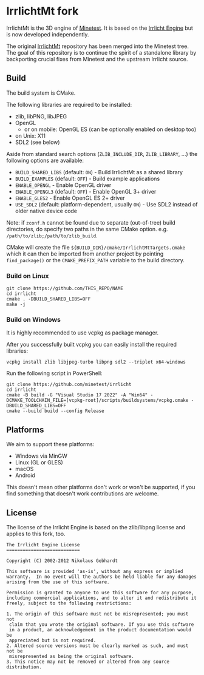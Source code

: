 IrrlichtMt fork
===============

IrrlichtMt is the 3D engine of [Minetest](https://github.com/minetest).
It is based on the [Irrlicht Engine](https://irrlicht.sourceforge.io/) but is now developed independently.

The original [IrrlichtMt](https://github.com/minetest/irrlicht) repository has been merged into the Minetest tree.
The goal of this repository is to continue the spirit of a standalone library by backporting crucial fixes from Minetest and the upstream Irrlicht source.


Build
-----

The build system is CMake.

The following libraries are required to be installed:

* zlib, libPNG, libJPEG
* OpenGL
  * or on mobile: OpenGL ES (can be optionally enabled on desktop too)
* on Unix: X11
* SDL2 (see below)

Aside from standard search options (`ZLIB_INCLUDE_DIR`, `ZLIB_LIBRARY`, ...) the following options are available:

* `BUILD_SHARED_LIBS` (default: `ON`) - Build IrrlichtMt as a shared library
* `BUILD_EXAMPLES` (default: `OFF`) - Build example applications
* `ENABLE_OPENGL` - Enable OpenGL driver
* `ENABLE_OPENGL3` (default: `OFF`) - Enable OpenGL 3+ driver
* `ENABLE_GLES2` - Enable OpenGL ES 2+ driver
* `USE_SDL2` (default: platform-dependent, usually `ON`) - Use SDL2 instead of older native device code

Note: if `zconf.h` cannot be found due to separate (out-of-tree) build directories,
do specify two paths in the same CMake option. e.g. `/path/to/zlib;/path/to/zlib_build`.

CMake will create the file `${BUILD_DIR}/cmake/IrrlichtMtTargets.cmake` which it can then be imported from another project by pointing `find_package()` or the `CMAKE_PREFIX_PATH` variable to the build directory.


### Build on Linux

	git clone https://github.com/THIS_REPO/NAME
	cd irrlicht
	cmake . -DBUILD_SHARED_LIBS=OFF
	make -j


### Build on Windows

It is highly recommended to use vcpkg as package manager.

After you successfully built vcpkg you can easily install the required libraries:

	vcpkg install zlib libjpeg-turbo libpng sdl2 --triplet x64-windows

Run the following script in PowerShell:

	git clone https://github.com/minetest/irrlicht
	cd irrlicht
	cmake -B build -G "Visual Studio 17 2022" -A "Win64" -DCMAKE_TOOLCHAIN_FILE=[vcpkg-root]/scripts/buildsystems/vcpkg.cmake -DBUILD_SHARED_LIBS=OFF
	cmake --build build --config Release


Platforms
---------

We aim to support these platforms:

* Windows via MinGW
* Linux (GL or GLES)
* macOS
* Android

This doesn't mean other platforms don't work or won't be supported, if you find something that doesn't work contributions are welcome.

License
-------

The license of the Irrlicht Engine is based on the zlib/libpng license and applies to this fork, too.

	The Irrlicht Engine License
	===========================

	Copyright (C) 2002-2012 Nikolaus Gebhardt

	This software is provided 'as-is', without any express or implied
	warranty.  In no event will the authors be held liable for any damages
	arising from the use of this software.

	Permission is granted to anyone to use this software for any purpose,
	including commercial applications, and to alter it and redistribute it
	freely, subject to the following restrictions:

	1. The origin of this software must not be misrepresented; you must not
	 claim that you wrote the original software. If you use this software
	 in a product, an acknowledgement in the product documentation would be
	 appreciated but is not required.
	2. Altered source versions must be clearly marked as such, and must not be
	 misrepresented as being the original software.
	3. This notice may not be removed or altered from any source distribution.
